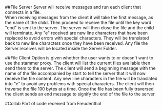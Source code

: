 ##File Server
Server will receive messages and run each client that connects in a file.  
When receiving messages from the client it will take the first message,
as the name of the child. Then proceed to receive the file until the
key word "end" is sent to the server. The server will then close the file 
and the child will terminate. Any "e" received are new line characters 
that have been replaced to avoid errors with special characters. They will
be translated back to new line characters once they have been 
received. Any file the Server receives will be located inside the Server Folder.

##File Client
Option is given whether the user wants to or doesn't want to use the stammer
proxy. The client will list the current files available then send them to the server.
The client will send a beginning message with the name of the file accompanied
by start to tell the server that it will now receive the file content. Any new line
characters in the file will be translated into "e" to avoid any problems with
special characters. The client will then traverse the file 100 bytes at a time. 
Once the file has been fully traversed the client sends an end message to 
signify the end of the file to the server

#Collab
Part of code received from Freudenthal
